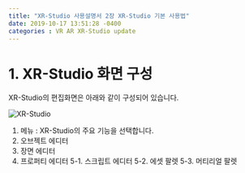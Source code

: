 ```yaml
---
title: "XR-Studio 사용설명서 2장 XR-Studio 기본 사용법"
date: 2019-10-17 13:51:28 -0400
categories : VR AR XR-Studio update
---
```


# 1. XR-Studio 화면 구성
XR-Studio의 편집화면은 아래와 같이 구성되어 있습니다. 

![XR-Studio](https://xr-studio.github.io/xr-studio.png)

1. 메뉴 : XR-Studio의 주요 기능을 선택합니다.
2. 오브젝트 에디터
3. 장면 에디터
4. 프로퍼티 에디터
5-1. 스크립트 에디터
5-2. 에셋 팔렛
5-3. 머티리얼 팔렛 

